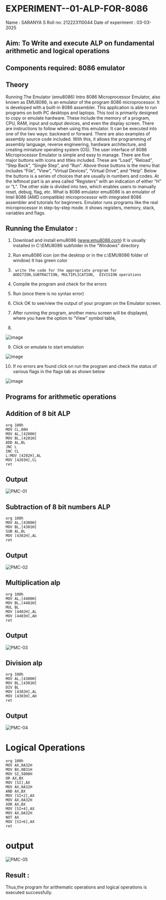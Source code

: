 # EXPERIMENT--01-ALP-FOR-8086
Name : SARANYA S
Roll no: 212223110044
Date of experiment : 03-03-2025





## Aim: To Write and execute ALP on fundamental arithmetic and logical operations
## Components required: 8086  emulator 
## Theory 
Running The Emulator (emu8086) Intro 8086 Microprocessor Emulator, also known as EMU8086, is an emulator of the program 8086 microprocessor. It is developed with a built-in 8086 assembler. This application is able to run programs on both PC desktops and laptops. This tool is primarily designed to copy or emulate hardware. These include the memory of a program, CPU, RAM, input and output devices, and even the display screen. There are instructions to follow when using this emulator. It can be executed into one of the two ways: backward or forward. There are also examples of assembly source code included. With this, it allows the programming of assembly language, reverse engineering, hardware architecture, and creating miniature operating system (OS). The user interface of 8086 Microprocessor Emulator is simple and easy to manage. There are five major buttons with icons and titles included. These are “Load”, “Reload”, “Step Back”, “Single Step”, and “Run”. Above those buttons is the menu that includes “File”, “View”, “Virtual Devices”, “Virtual Drive”, and “Help”. Below the buttons is a series of choices that are usually in numbers and codes. At the leftmost part is an area called “Registers” with an indication of either “H” or “L”. The other side is divided into two, which enables users to manually reset, debug, flag, etc. What is 8086 emulator emu8086 is an emulator of Intel 8086 (AMD compatible) microprocessor with integrated 8086 assembler and tutorials for beginners. Emulator runs programs like the real microprocessor in step-by-step mode. it shows registers, memory, stack, variables and flags.


 ## Running the Emulator :
1.	Download and install emu8086 (www.emu8086.com) It is usually installed in C:\EMU8086 subfolder in the “Windows” directory
2.	  Run  emu8086 icon (on the desktop or in the c:\EMU8086 folder of window) It has green color 
 
 
3.		write the code for the appropriate program for ADDITION,SUBTRACTION, MULTIPLICATION,  DIVISION operations 

4.	 Compile the program and check for the errors 
5.	Run (once there is no syntax error) 

6.	Click OK to see/view the output of your program on the Emulator screen. 


7.	After running the program, another menu screen will be displayed, where you have the option to “View” symbol table,
8.	 


![image](https://user-images.githubusercontent.com/36288975/189273263-d65baae9-4b8f-4723-afb3-c0ffa4052b04.png)











9.	Click on emulate to start emulation 








![image](https://user-images.githubusercontent.com/36288975/189273273-9bb36ec1-e2e8-4892-8d35-37707332bfdc.png)








10.	If no errors are found click on run the program and check the status of various flags in the flags tab as shown below 






![image](https://user-images.githubusercontent.com/36288975/189273277-113a2a33-4a40-4ff8-95a5-ecd3a1f504fe.png)

## Programs for arithmetic  operations

## Addition  of 8 bit ALP 
```
org 100h
MOV CL,00H
MOV AL,[4200H]
MOV BL,[4201H]
ADD AL,BL
JNC L
INC CL
L:MOV [4202H],AL
MOV [4203H],CL
ret
```

## Output  
![PMC-01](https://github.com/user-attachments/assets/c20bfa63-9708-4c46-be5d-0cf7a7cf9e63)

 
## Subtraction   of 8 bit numbers  ALP
```
org 100h
MOV AL,[4300H]
MOV BL,[4301H]
SUB AL,BL
MOV [4302H],AL
ret
```
 
## Output  
![PMC-02](https://github.com/user-attachments/assets/37bf95d0-8301-4bb9-b58f-c1e3c9b13ef1)


## Multiplication alp 
```
org 100h
MOV AL,[4400H]
MOV BL,[4401H]
MUL BL
MOV [4402H],AL
MOV [4403H],AH
ret
```

 ## Output  

![PMC-03](https://github.com/user-attachments/assets/d387fdad-9708-47aa-b2c3-c5601f46895f)

## Division alp 
```
org 100h
MOV AL,[4300H]
MOV BL,[4301H]
DIV BL
MOV [4302H],AL
MOV [4303H],AH
ret
```


## Output  

![PMC-04](https://github.com/user-attachments/assets/e3e3eaac-2563-4516-8619-e7ffad88d627)

# Logical Operations
```
org 100h
MOV AX,0A32H
MOV BX,0B31H
MOV SI,5000H
OR AX,BX
MOV [SI],AX
MOV AX,0A32H
AND AX,BX
MOV [SI+2],AX
MOV AX,0A32H
XOR AX,BX
MOV [SI+4],AX
MOV AX,0A32H
NOT AX
MOV [SI+6],AX
ret
```
# output

![PMC-05](https://github.com/user-attachments/assets/49d4518c-5db9-4f99-8122-bdf512eb7796)

## Result :
 
Thus,the program for arithematic operations and logical operations is executed successfully.








